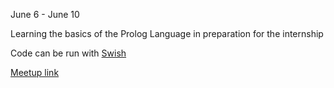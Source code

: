 June 6 - June 10

Learning the basics of the Prolog Language in preparation for the internship

Code can be run with [Swish](https://swish.swi-prolog.org)

[Meetup link](https://www.meetup.com/utdcsor/events/285896604/)
